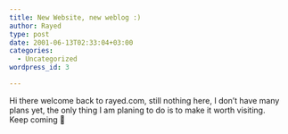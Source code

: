 ```yaml
---
title: New Website, new weblog :)
author: Rayed
type: post
date: 2001-06-13T02:33:04+03:00
categories:
  - Uncategorized
wordpress_id: 3

---
```

<div style="clear:both;"></div>
<p>Hi there welcome back to rayed.com, still nothing here, I don&#8217;t have many plans yet, the only thing I am planing to do is to make it worth visiting.<br />Keep coming 🙂</p>
<div style="clear:both; padding-bottom: 0.25em;"></div>
